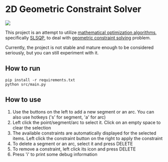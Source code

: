 # 2D Geometric Constraint Solver

![](./screenshots/demo_animation.gif)

This project is an attempt to utilize [mathematical optimization algorithms](https://en.wikipedia.org/wiki/Mathematical_optimization), specifically [SLSQP](https://docs.scipy.org/doc/scipy/reference/optimize.minimize-slsqp.html), to deal with [geometric constraint solving](https://en.wikipedia.org/wiki/Geometric_constraint_solving) problem.

Currently, the project is not stable and mature enough to be considered seriously, but you can still experiment with it.

## How to run

```
pip install -r requirements.txt
python src/main.py
```

## How to use

1. Use the buttons on the left to add a new segment or an arc. You can also use hotkeys ('s' for segment, 'a' for arc)
2. Left click the point/segment/arc to select it. Click on an empty space to clear the selection
3. The available constraints are automatically displayed for the selected items. Left click the constraint button on the right to apply the constraint
4. To delete a segment or an arc, select it and press DELETE
5. To remove a constraint, left click its icon and press DELETE
6. Press 'i' to print some debug information